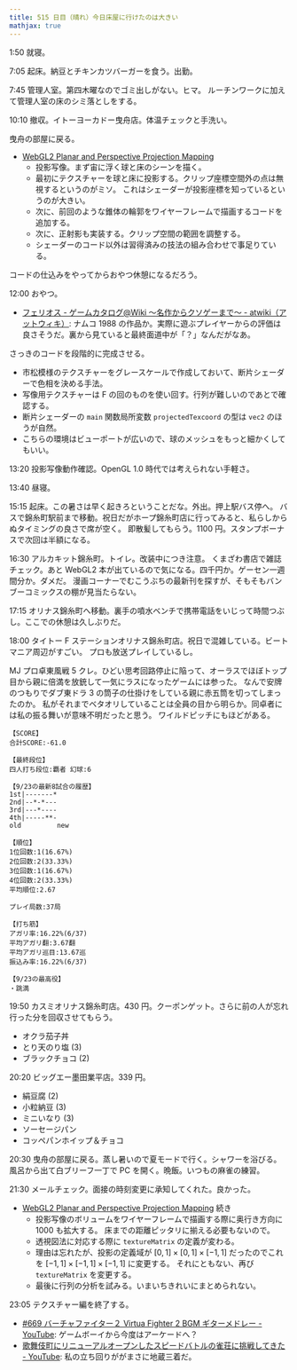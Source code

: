 ```yaml
---
title: 515 日目（晴れ）今日床屋に行けたのは大きい
mathjax: true
---
```


1:50 就寝。

7:05 起床。納豆とチキンカツバーガーを食う。出勤。

7:45 管理人室。第四木曜なのでゴミ出しがない。ヒマ。
ルーチンワークに加えて管理人室の床のシミ落としをする。

10:10 撤収。イトーヨーカドー曳舟店。体温チェックと手洗い。

曳舟の部屋に戻る。

* [WebGL2 Planar and Perspective Projection Mapping](https://webgl2fundamentals.org/webgl/lessons/webgl-planar-projection-mapping.html)
  * 投影写像。まず宙に浮く球と床のシーンを描く。
  * 最初にテクスチャーを球と床に投影する。クリップ座標空間外の点は無視するというのがミソ。
    これはシェーダーが投影座標を知っているというのが大きい。
  * 次に、前回のような錐体の輪郭をワイヤーフレームで描画するコードを追加する。
  * 次に、正射影も実装する。クリップ空間の範囲を調整する。
  * シェーダーのコード以外は習得済みの技法の組み合わせで事足りている。

コードの仕込みをやってからおやつ休憩になるだろう。

12:00 おやつ。

* [フェリオス - ゲームカタログ@Wiki ～名作からクソゲーまで～ - atwiki（アットウィキ）](https://w.atwiki.jp/gcmatome/pages/1784.html):
  ナムコ 1988 の作品か。実際に遊ぶプレイヤーからの評価は良さそうだ。裏から見ていると最終面道中が「？」なんだがなあ。

さっきのコードを段階的に完成させる。

* 市松模様のテクスチャーをグレースケールで作成しておいて、断片シェーダーで色相を決める手法。
* 写像用テクスチャーは F の回のものを使い回す。行列が難しいのであとで確認する。
* 断片シェーダーの `main` 関数局所変数 `projectedTexcoord` の型は `vec2` のほうが自然。
* こちらの環境はビューポートが広いので、球のメッシュをもっと細かくしてもいい。

13:20 投影写像動作確認。OpenGL 1.0 時代では考えられない手軽さ。

13:40 昼寝。

15:15 起床。この暑さは早く起きろということだな。外出。押上駅バス停へ。
バスで錦糸町駅前まで移動。祝日だがホープ錦糸町店に行ってみると、私らしからぬタイミングの良さで席が空く。
即散髪してもらう。1100 円。スタンプボーナスで次回は半額になる。

16:30 アルカキット錦糸町。トイレ。改装中につき注意。
くまざわ書店で雑誌チェック。あと WebGL2 本が出ているので気になる。四千円か。ゲーセン一週間分か。ダメだ。
漫画コーナーでむこうぶちの最新刊を探すが、そもそもバンブーコミックスの棚が見当たらない。

17:15 オリナス錦糸町へ移動。裏手の噴水ベンチで携帯電話をいじって時間つぶし。ここでの休憩は久しぶりだ。

18:00 タイトー F ステーションオリナス錦糸町店。祝日で混雑している。ビートマニア周辺がすごい。
プロも放送プレイしているし。

MJ プロ卓東風戦 5 クレ。ひどい思考回路停止に陥って、オーラスでほぼトップ目から親に倍満を放銃して一気にラスになったゲームには参った。
なんで安牌のつもりでダブ東ドラ 3 の筒子の仕掛けをしている親に赤五筒を切ってしまったのか。
私がそれまでベタオリしていることは全員の目から明らか。同卓者には私の振る舞いが意味不明だったと思う。
ワイルドピッチにもほどがある。

```text
【SCORE】
合計SCORE:-61.0

【最終段位】
四人打ち段位:覇者 幻球:6

【9/23の最新8試合の履歴】
1st|-------*
2nd|--*-*---
3rd|---*----
4th|-----**-
old         new

【順位】
1位回数:1(16.67%)
2位回数:2(33.33%)
3位回数:1(16.67%)
4位回数:2(33.33%)
平均順位:2.67

プレイ局数:37局

【打ち筋】
アガリ率:16.22%(6/37)
平均アガリ翻:3.67翻
平均アガリ巡目:13.67巡
振込み率:16.22%(6/37)

【9/23の最高役】
・跳満
```

19:50 カスミオリナス錦糸町店。430 円。クーポンゲット。さらに前の人が忘れ行った分を回収させてもらう。

* オクラ茄子丼
* とり天のり塩 (3)
* ブラックチョコ (2)

20:20 ビッグエー墨田業平店。339 円。

* 絹豆腐 (2)
* 小粒納豆 (3)
* ミニいなり (3)
* ソーセージパン
* コッペパンホイップ＆チョコ

20:30 曳舟の部屋に戻る。蒸し暑いので夏モードで行く。シャワーを浴びる。
風呂から出て白ブリーフ一丁で PC を開く。晩飯。いつもの麻雀の練習。

21:30 メールチェック。面接の時刻変更に承知してくれた。良かった。

* [WebGL2 Planar and Perspective Projection Mapping](https://webgl2fundamentals.org/webgl/lessons/webgl-planar-projection-mapping.html) 続き
  * 投影写像のボリュームをワイヤーフレームで描画する際に奥行き方向に 1000 も拡大する。
    床までの距離ピッタリに揃える必要もないので。
  * 透視図法に対応する際に `textureMatrix` の定義が変わる。
  * 理由は忘れたが、投影の定義域が ${[0, 1] \times [0, 1] \times [-1, 1]}$
    だったのでこれを ${[-1, 1] \times [-1, 1] \times [-1, 1]}$ に変更する。
    それにともない、再び `textureMatrix` を変更する。
  * 最後に行列の分析を試みる。いまいちきれいにまとめられない。

23:05 テクスチャー編を終了する。

* [&#x23;669 バーチャファイター２ Virtua Fighter 2 BGM ギターメドレー - YouTube](https://www.youtube.com/watch?v=msLTYhXzXb0):
  ゲームボーイから今度はアーケードへ？
* [歌舞伎町にリニューアルオープンしたスピードバトルの雀荘に挑戦してきた - YouTube](https://www.youtube.com/watch?v=x7_1PpP0JtA):
  私の立ち回りががまさに地蔵三着だ。
